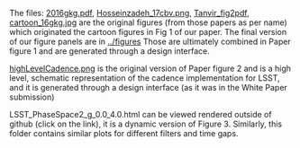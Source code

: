 
The files:
[2016gkg.pdf](2016gkg.pdf), 
[Hosseinzadeh_17cbv.png](Hosseinzadeh_17cbv.png),
[Tanvir_fig2pdf](Tanvir_fig2_remake.pdf),
[cartoon_16gkg.jpg](cartoon_16gkg.jpg)
 are the original figures (from those papers as per name) which originated the cartoon figures in Fig 1 of our paper. The final version of our figure panels are in [../figures](../figure)
Those are ultimately combined in Paper figure 1 and are generated through a design interface. 

[highLevelCadence.png](highLevelCadence.png) is the original version of Paper figure 2 and is a high level, schematic representation of the cadence implementation for LSST, and it is generated through a design interface (as it was in the White Paper submission) 

LSST_PhaseSpace2_g_0.0_4.0.html	can be viewed rendered outside of github (click on the link), it is a dynamic version of Figure 3. Similarly, this folder contains similar plots for different filters and time gaps. 


